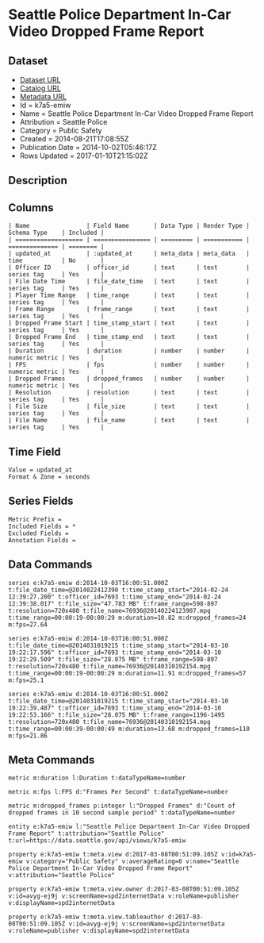# Seattle Police Department In-Car Video Dropped Frame Report

## Dataset

* [Dataset URL](https://data.seattle.gov/api/views/k7a5-emiw/rows.json?max_rows=100)
* [Catalog URL](https://catalog.data.gov/dataset/seattle-police-department-in-car-video-dropped-frame-report-0b127)
* [Metadata URL](https://data.seattle.gov/api/views/k7a5-emiw)
* Id = k7a5-emiw
* Name = Seattle Police Department In-Car Video Dropped Frame Report
* Attribution = Seattle Police
* Category = Public Safety
* Created = 2014-08-21T17:08:55Z
* Publication Date = 2014-10-02T05:46:17Z
* Rows Updated = 2017-01-10T21:15:02Z

## Description



## Columns

```ls
| Name                | Field Name       | Data Type | Render Type | Schema Type    | Included | 
| =================== | ================ | ========= | =========== | ============== | ======== | 
| updated_at          | :updated_at      | meta_data | meta_data   | time           | No       | 
| Officer ID          | officer_id       | text      | text        | series tag     | Yes      | 
| File Date Time      | file_date_time   | text      | text        | series tag     | Yes      | 
| Player Time Range   | time_range       | text      | text        | series tag     | Yes      | 
| Frame Range         | frame_range      | text      | text        | series tag     | Yes      | 
| Dropped Frame Start | time_stamp_start | text      | text        | series tag     | Yes      | 
| Dropped Frame End   | time_stamp_end   | text      | text        | series tag     | Yes      | 
| Duration            | duration         | number    | number      | numeric metric | Yes      | 
| FPS                 | fps              | number    | number      | numeric metric | Yes      | 
| Dropped Frames      | dropped_frames   | number    | number      | numeric metric | Yes      | 
| Resolution          | resolution       | text      | text        | series tag     | Yes      | 
| File Size           | file_size        | text      | text        | series tag     | Yes      | 
| File Name           | file_name        | text      | text        | series tag     | Yes      | 
```

## Time Field

```ls
Value = updated_at
Format & Zone = seconds
```

## Series Fields

```ls
Metric Prefix = 
Included Fields = *
Excluded Fields = 
Annotation Fields = 
```

## Data Commands

```ls
series e:k7a5-emiw d:2014-10-03T16:00:51.000Z t:file_date_time=@2014022412390 t:time_stamp_start="2014-02-24 12:39:27.200" t:officer_id=7693 t:time_stamp_end="2014-02-24 12:39:38.017" t:file_size="47.783 MB" t:frame_range=598-897 t:resolution=720x480 t:file_name=76936@20140224123907.mpg t:time_range=00:00:19-00:00:29 m:duration=10.82 m:dropped_frames=24 m:fps=27.64

series e:k7a5-emiw d:2014-10-03T16:00:51.000Z t:file_date_time=@2014031019215 t:time_stamp_start="2014-03-10 19:22:17.596" t:officer_id=7693 t:time_stamp_end="2014-03-10 19:22:29.509" t:file_size="28.075 MB" t:frame_range=598-897 t:resolution=720x480 t:file_name=76936@20140310192154.mpg t:time_range=00:00:19-00:00:29 m:duration=11.91 m:dropped_frames=57 m:fps=25.1

series e:k7a5-emiw d:2014-10-03T16:00:51.000Z t:file_date_time=@2014031019215 t:time_stamp_start="2014-03-10 19:22:39.487" t:officer_id=7693 t:time_stamp_end="2014-03-10 19:22:53.166" t:file_size="28.075 MB" t:frame_range=1196-1495 t:resolution=720x480 t:file_name=76936@20140310192154.mpg t:time_range=00:00:39-00:00:49 m:duration=13.68 m:dropped_frames=110 m:fps=21.86
```

## Meta Commands

```ls
metric m:duration l:Duration t:dataTypeName=number

metric m:fps l:FPS d:"Frames Per Second" t:dataTypeName=number

metric m:dropped_frames p:integer l:"Dropped Frames" d:"Count of dropped frames in 10 second sample period" t:dataTypeName=number

entity e:k7a5-emiw l:"Seattle Police Department In-Car Video Dropped Frame Report" t:attribution="Seattle Police" t:url=https://data.seattle.gov/api/views/k7a5-emiw

property e:k7a5-emiw t:meta.view d:2017-03-08T00:51:09.105Z v:id=k7a5-emiw v:category="Public Safety" v:averageRating=0 v:name="Seattle Police Department In-Car Video Dropped Frame Report" v:attribution="Seattle Police"

property e:k7a5-emiw t:meta.view.owner d:2017-03-08T00:51:09.105Z v:id=avyg-ej9j v:screenName=spd2internetData v:roleName=publisher v:displayName=spd2internetData

property e:k7a5-emiw t:meta.view.tableauthor d:2017-03-08T00:51:09.105Z v:id=avyg-ej9j v:screenName=spd2internetData v:roleName=publisher v:displayName=spd2internetData
```